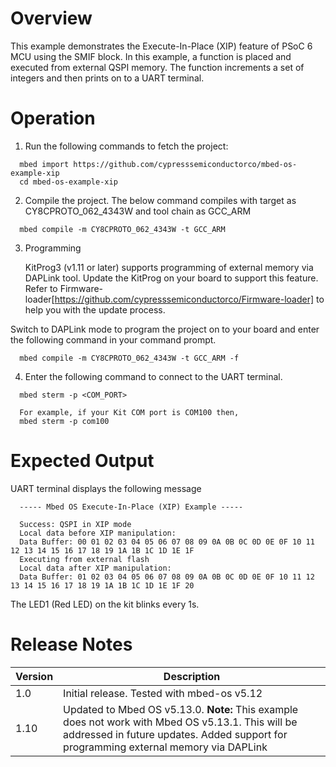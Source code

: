 # Overview
This example demonstrates the Execute-In-Place (XIP) feature of PSoC 6 MCU using the SMIF block. In this example, a function is placed and executed from external QSPI memory. The function increments a set of integers and then prints on to a UART terminal.

# Operation

1. Run the following commands to fetch the project:

  ```
	mbed import https://github.com/cypresssemiconductorco/mbed-os-example-xip
    cd mbed-os-example-xip
  ```
2. Compile the project. The below command compiles with target as CY8CPROTO_062_4343W and tool chain as GCC_ARM

  ```
	mbed compile -m CY8CPROTO_062_4343W -t GCC_ARM
  ```
3. Programming  

	KitProg3 (v1.11 or later) supports programming of external memory via DAPLink tool. Update the KitProg on your board to support this feature. Refer to Firmware-loader[https://github.com/cypresssemiconductorco/Firmware-loader] to help you with the update process.
		
Switch to DAPLink mode to program the project on to your board and enter the following command in your command prompt.

  ```
	mbed compile -m CY8CPROTO_062_4343W -t GCC_ARM -f
  ```
	
4. Enter the following command to connect to the UART terminal.

  ```
	mbed sterm -p <COM_PORT>
	
	For example, if your Kit COM port is COM100 then,
	mbed sterm -p com100
  ```  
# Expected Output

UART terminal displays the following message

  ```
	----- Mbed OS Execute-In-Place (XIP) Example -----

	Success: QSPI in XIP mode
	Local data before XIP manipulation:
	Data Buffer: 00 01 02 03 04 05 06 07 08 09 0A 0B 0C 0D 0E 0F 10 11 12 13 14 15 16 17 18 19 1A 1B 1C 1D 1E 1F
	Executing from external flash
	Local data after XIP manipulation:
	Data Buffer: 01 02 03 04 05 06 07 08 09 0A 0B 0C 0D 0E 0F 10 11 12 13 14 15 16 17 18 19 1A 1B 1C 1D 1E 1F 20
  ``` 
The LED1 (Red LED) on the kit blinks every 1s.

# Release Notes
| Version | Description                                 |
| ------- | --------------------------------------------|
| 1.0     |Initial release. Tested with mbed-os v5.12   |
| 1.10     |Updated to Mbed OS v5.13.0. **Note:** This example does not work with  Mbed OS v5.13.1. This will be addressed in future updates. Added support for programming external memory via DAPLink  |
